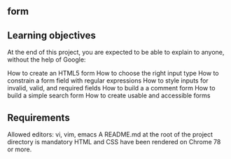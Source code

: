 ## form

## Learning objectives
At the end of this project, you are expected to be able to explain to anyone, without the help of Google:

How to create an HTML5 form
How to choose the right input type
How to constrain a form field with regular expressions
How to style inputs for invalid, valid, and required fields
How to build a a comment form
How to build a simple search form
How to create usable and accessible forms

## Requirements
Allowed editors: vi, vim, emacs
A README.md at the root of the project directory is mandatory
HTML and CSS have been rendered on Chrome 78 or more.
